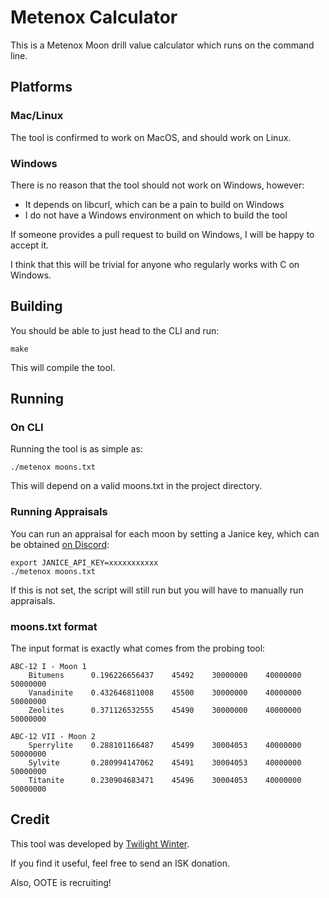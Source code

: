 # Metenox Calculator

This is a Metenox Moon drill value calculator which runs on the command line.

## Platforms

### Mac/Linux

The tool is confirmed to work on MacOS, and should work on Linux.

### Windows

There is no reason that the tool should not work on Windows, however:

- It depends on libcurl, which can be a pain to build on Windows
- I do not have a Windows environment on which to build the tool

If someone provides a pull request to build on Windows, I will be happy to accept it.

I think that this will be trivial for anyone who regularly works with C on Windows.

## Building

You should be able to just head to the CLI and run:

```
make
```

This will compile the tool.

## Running

### On CLI

Running the tool is as simple as:

```
./metenox moons.txt
```

This will depend on a valid moons.txt in the project directory.

### Running Appraisals

You can run an appraisal for each moon by setting a Janice key, which can be obtained [on Discord](https://janice.e-351.com/about):

```
export JANICE_API_KEY=xxxxxxxxxxx
./metenox moons.txt
```

If this is not set, the script will still run but you will have to manually run appraisals.

### moons.txt format

The input format is exactly what comes from the probing tool:

```
ABC-12 I - Moon 1
    Bitumens      0.196226656437    45492    30000000    40000000    50000000
    Vanadinite    0.432646811008    45500    30000000    40000000    50000000
    Zeolites      0.371126532555    45490    30000000    40000000    50000000

ABC-12 VII - Moon 2
    Sperrylite    0.288101166487    45499    30004053    40000000    50000000
    Sylvite       0.280994147062    45491    30004053    40000000    50000000
    Titanite      0.230904683471    45496    30004053    40000000    50000000
```

## Credit

This tool was developed by [Twilight Winter](https://zkillboard.com/character/96628235/).

If you find it useful, feel free to send an ISK donation.

Also, OOTE is recruiting!
